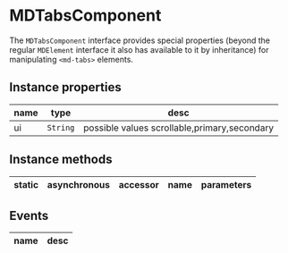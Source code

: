 # MDTabsComponent

The `MDTabsComponent` interface provides special properties (beyond the regular `MDElement` interface it also has available to it by inheritance) for manipulating `<md-tabs>` elements.

## Instance properties

| name | type     | desc                                         |
| ---- | -------- | -------------------------------------------- |
| ui   | `String` | possible values scrollable,primary,secondary |

## Instance methods

| static | asynchronous | accessor | name | parameters |
| ------ | ------------ | -------- | ---- | ---------- |

## Events

| name | desc |
| ---- | ---- |
